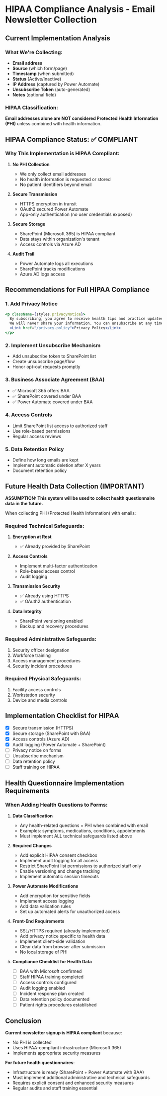 # HIPAA Compliance Analysis - Email Newsletter Collection

## Current Implementation Analysis

### What We're Collecting:
- **Email address**
- **Source** (which form/page)
- **Timestamp** (when submitted)
- **Status** (Active/Inactive)
- **IP Address** (captured by Power Automate)
- **Unsubscribe Token** (auto-generated)
- **Notes** (optional field)

### HIPAA Classification:
**Email addresses alone are NOT considered Protected Health Information (PHI)** unless combined with health information.

## HIPAA Compliance Status: ✅ COMPLIANT

### Why This Implementation is HIPAA Compliant:

1. **No PHI Collection**
   - We only collect email addresses
   - No health information is requested or stored
   - No patient identifiers beyond email

2. **Secure Transmission**
   - HTTPS encryption in transit
   - OAuth2 secured Power Automate
   - App-only authentication (no user credentials exposed)

3. **Secure Storage**
   - SharePoint (Microsoft 365) is HIPAA compliant
   - Data stays within organization's tenant
   - Access controls via Azure AD

4. **Audit Trail**
   - Power Automate logs all executions
   - SharePoint tracks modifications
   - Azure AD logs access

## Recommendations for Full HIPAA Compliance

### 1. Add Privacy Notice
```jsx
<p className={styles.privacyNotice}>
  By subscribing, you agree to receive health tips and practice updates. 
  We will never share your information. You can unsubscribe at any time.
  <Link href="/privacy-policy">Privacy Policy</Link>
</p>
```

### 2. Implement Unsubscribe Mechanism
- Add unsubscribe token to SharePoint list
- Create unsubscribe page/flow
- Honor opt-out requests promptly

### 3. Business Associate Agreement (BAA)
- ✅ Microsoft 365 offers BAA
- ✅ SharePoint covered under BAA
- ✅ Power Automate covered under BAA

### 4. Access Controls
- Limit SharePoint list access to authorized staff
- Use role-based permissions
- Regular access reviews

### 5. Data Retention Policy
- Define how long emails are kept
- Implement automatic deletion after X years
- Document retention policy

## Future Health Data Collection (IMPORTANT)

**ASSUMPTION: This system will be used to collect health questionnaire data in the future.**

When collecting PHI (Protected Health Information) with emails:

### Required Technical Safeguards:
1. **Encryption at Rest**
   - ✅ Already provided by SharePoint

2. **Access Controls**
   - Implement multi-factor authentication
   - Role-based access control
   - Audit logging

3. **Transmission Security**
   - ✅ Already using HTTPS
   - ✅ OAuth2 authentication

4. **Data Integrity**
   - SharePoint versioning enabled
   - Backup and recovery procedures

### Required Administrative Safeguards:
1. Security officer designation
2. Workforce training
3. Access management procedures
4. Security incident procedures

### Required Physical Safeguards:
1. Facility access controls
2. Workstation security
3. Device and media controls

## Implementation Checklist for HIPAA

- [x] Secure transmission (HTTPS)
- [x] Secure storage (SharePoint with BAA)
- [x] Access controls (Azure AD)
- [x] Audit logging (Power Automate + SharePoint)
- [ ] Privacy notice on forms
- [ ] Unsubscribe mechanism
- [ ] Data retention policy
- [ ] Staff training on HIPAA

## Health Questionnaire Implementation Requirements

### When Adding Health Questions to Forms:

1. **Data Classification**
   - Any health-related questions = PHI when combined with email
   - Examples: symptoms, medications, conditions, appointments
   - Must implement ALL technical safeguards listed above

2. **Required Changes**
   - Add explicit HIPAA consent checkbox
   - Implement audit logging for all access
   - Restrict SharePoint list permissions to authorized staff only
   - Enable versioning and change tracking
   - Implement automatic session timeouts

3. **Power Automate Modifications**
   - Add encryption for sensitive fields
   - Implement access logging
   - Add data validation rules
   - Set up automated alerts for unauthorized access

4. **Front-End Requirements**
   - SSL/HTTPS required (already implemented)
   - Add privacy notice specific to health data
   - Implement client-side validation
   - Clear data from browser after submission
   - No local storage of PHI

5. **Compliance Checklist for Health Data**
   - [ ] BAA with Microsoft confirmed
   - [ ] Staff HIPAA training completed
   - [ ] Access controls configured
   - [ ] Audit logging enabled
   - [ ] Incident response plan created
   - [ ] Data retention policy documented
   - [ ] Patient rights procedures established

## Conclusion

**Current newsletter signup is HIPAA compliant** because:
- No PHI is collected
- Uses HIPAA-compliant infrastructure (Microsoft 365)
- Implements appropriate security measures

**For future health questionnaires**:
- Infrastructure is ready (SharePoint + Power Automate with BAA)
- Must implement additional administrative and technical safeguards
- Requires explicit consent and enhanced security measures
- Regular audits and staff training essential